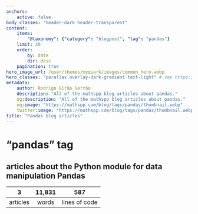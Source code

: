 ```yaml
---
anchors:
    active: false
body_classes: "header-dark header-transparent"
content:
    items:
        "@taxonomy": {"category": "blogpost", "tag": "pandas"}
    limit: 20
    order:
        by: date
        dir: desc
    pagination: true
hero_image_url: /user/themes/myquark/images/common_hero.webp
hero_classes: "parallax overlay-dark-gradient text-light" # see https://demo.getgrav.org/blog-skeleton/blog/hero-classes
metadata:
    author: Rodrigo Girão Serrão
    description: "All of the mathspp blog articles about pandas."
    og:description: "All of the mathspp blog articles about pandas."
    og:image: "https://mathspp.com/blog/tags/pandas/thumbnail.webp"
    twitter:image: "https://mathspp.com/blog/tags/pandas/thumbnail.webp"
title: "Pandas blog articles"
---
```


# “pandas” tag


## articles about the Python module for data manipulation Pandas



<table class="stats-table">
    <thead>
        <tr>
            <th style="text-align: center;">3</th>
            <th style="text-align: center;">11,831</th>
            <th style="text-align: center;">587</th>
        </tr>
    </thead>
    <tbody>
        <tr>
            <td style="text-align: center;">articles</td>
            <td style="text-align: center;">words</td>
            <td style="text-align: center;">lines of code</td>
        </tr>
    </tbody>
</table>